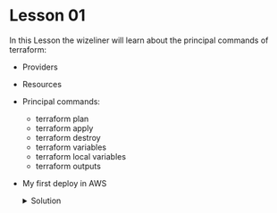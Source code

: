 
# Lesson 01

In this Lesson the wizeliner will learn about the principal commands of terraform:

- Providers
- Resources 
- Principal commands:
    * terraform plan
    * terraform apply
    * terraform destroy
    * terraform variables
    * terraform local variables
    * terraform outputs
- My first deploy in AWS
    <details>
        <summary>Solution</summary>
        <table>
        <tr>
            <td><strong>main.tf</strong></td>
        </tr>
        <tr>
            <td>
                provider "aws" {
                    region = "us-east-1"
                }

                resource "aws_instance" "miServidor" {
                    ami = var.ubuntu_ami
                    instance_type = var.instance_type
                    vpc_security_group_ids = [ aws_security_group.mi_grupo_de_seguridad.id ]
                    user_data = <<-EOF
                                #!/bin/bash
                                echo "Hola Terraformers!" > index.html
                                nohup busybox httpd -f -p ${var.server_port} & 
                                EOF
                }

                resource "aws_security_group" "mi_grupo_de_seguridad" {
                    name = "primer-servidor-sg"

                    ingress {
                        cidr_blocks = ["0.0.0.0/0"]
                        description = "Acceso al puerto web"
                        from_port = var.server_port
                        to_port = var.server_port
                        protocol = "TCP"
                    }
                }          
    </details>
